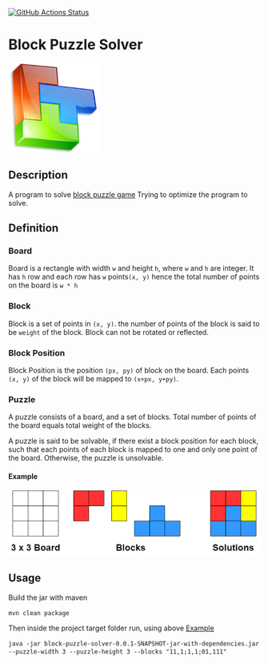 [![GitHub Actions Status](https://github.com/samabcde/block-puzzle-solver/workflows/Java%20CI%20with%20Maven/badge.svg)](https://github.com/samabcde/block-puzzle-solver)
# Block Puzzle Solver

![](image/block_puzzle.webp)

## Description

A program to solve [block puzzle game](https://play.google.com/store/apps/details?id=biz.mtoy.blockpuzzle.revolution)
Trying to optimize the program to solve.

## Definition

### Board

Board is a rectangle with width `w` and height `h`, where `w` and `h` are integer. It has `h` row and each row has `w`
points`(x, y)` hence the total number of points on the board is `w * h`

### Block

Block is a set of points in `(x, y)`. the number of points of the block is said to be `weight` of the block. Block can
not be rotated or reflected.

### Block Position

Block Position is the position `(px, py)` of block on the board. Each points `(x, y)` of the block will be mapped to `(x+px, y+py)`.

### Puzzle

A puzzle consists of a board, and a set of blocks. Total number of points of the board equals total weight of the
blocks.

A puzzle is said to be solvable, if there exist a block position for each block, such that each points of each block is
mapped to one and only one point of the board. Otherwise, the puzzle is unsolvable.

#### Example
![](image/solvable_block_puzzle.png)

## Usage

Build the jar with maven
```
mvn clean package
```
Then inside the project target folder run, using above [Example](#example)
```
java -jar block-puzzle-solver-0.0.1-SNAPSHOT-jar-with-dependencies.jar  --puzzle-width 3 --puzzle-height 3 --blocks "11,1;1,1;01,111"
```
